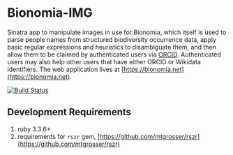 # Bionomia-IMG
Sinatra app to manipulate images in use for Bionomia, which itself is used to parse people names from structured biodiversity occurrence data, apply basic regular expressions and heuristics to disambiguate them, and then allow them to be claimed by authenticated users via [ORCID](https://orcid.org). Authenticated users may also help other users that have either ORCID or Wikidata identifiers. The web application lives at [https://bionomia.net](https://bionomia.net).

[![Build Status](https://github.com/bionomia/bionomia-img/actions/workflows/ruby.yml/badge.svg)](https://github.com/bionomia/bionomia-img/actions)

## Development Requirements

1. ruby 3.3.6+
2. requirements for `rszr` gem, [https://github.com/mtgrosser/rszr](https://github.com/mtgrosser/rszr)
